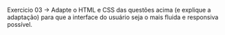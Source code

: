 Exercicio 03 -> Adapte o HTML e CSS das questões acima (e explique a adaptação) para que a interface do usuário seja o mais fluida e responsiva possível.
